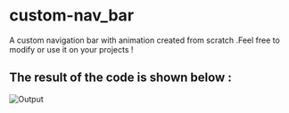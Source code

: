 # custom-nav_bar
A custom navigation bar with animation created from scratch .Feel free to modify or use it on your projects !

## The result of the code is shown below :


![Output](https://raw.githubusercontent.com/lohanidamodar/flutter_ui_challenges/master/screenshots/animated_bottom_nav.gif)


